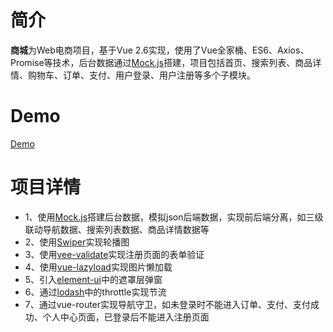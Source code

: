 
# 简介

**商城**为Web电商项目，基于Vue 2.6实现，使用了Vue全家桶、ES6、Axios、Promise等技术，后台数据通过[Mock.js](https://github.com/nuysoft/Mock)搭建，项目包括首页、搜索列表、商品详情、购物车、订单、支付、用户登录、用户注册等多个子模块。


# Demo
[Demo](https://lklzc1012.github.io/shangcheng/)

# 项目详情
- 1、使用[Mock.js](https://github.com/nuysoft/Mock)搭建后台数据，模拟json后端数据，实现前后端分离，如三级联动导航数据、搜索列表数据、商品详情数据等
- 2、使用[Swiper](https://github.com/nolimits4web/Swiper)实现轮播图
- 3、使用[vee-validate](https://github.com/logaretm/vee-validate)实现注册页面的表单验证
- 4、使用[vue-lazyload](https://github.com/hilongjw/vue-lazyload)实现图片懒加载
- 5、引入[element-ui](https://github.com/ElemeFE/element)中的遮罩层弹窗
- 6、通过[lodash](https://github.com/lodash/lodash)中的throttle实现节流
- 7、通过vue-router实现导航守卫，如未登录时不能进入订单、支付、支付成功、个人中心页面，已登录后不能进入注册页面
